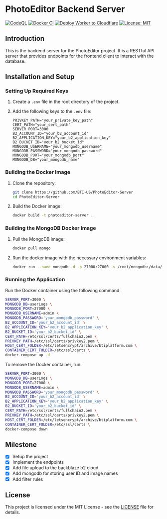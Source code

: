 # PhotoEditor Backend Server

[![CodeQL](https://github.com/BTI-US/PhotoEditor-Server/actions/workflows/codeql.yml/badge.svg)](https://github.com/BTI-US/PhotoEditor-Server/actions/workflows/codeql.yml)
[![Docker CI](https://github.com/BTI-US/PhotoEditor-Server/actions/workflows/docker-ci.yml/badge.svg)](https://github.com/BTI-US/PhotoEditor-Server/actions/workflows/docker-ci.yml)
[![Deploy Worker to Cloudflare](https://github.com/BTI-US/PhotoEditor-Server/actions/workflows/worker.yml/badge.svg)](https://github.com/BTI-US/PhotoEditor-Server/actions/workflows/worker.yml)
[![License: MIT](https://img.shields.io/badge/License-MIT-yellow.svg)](https://opensource.org/licenses/MIT)

## Introduction

This is the backend server for the PhotoEditor project. It is a RESTful API server that provides endpoints for the frontend client to interact with the database.

## Installation and Setup

### Setting Up Required Keys

1. Create a `.env` file in the root directory of the project.
2. Add the following keys to the `.env` file:

    ```env
    PRIVKEY_PATH="your_private_key_path"
    CERT_PATH="your_cert_path"
    SERVER_PORT=3000
    B2_ACCOUNT_ID="your_b2_account_id"
    B2_APPLICATION_KEY="your_b2_application_key"
    B2_BUCKET_ID="your_b2_bucket_id"
    MONGODB_USERNAME="your_mongodb_username"
    MONGODB_PASSWORD="your_mongodb_password"
    MONGODB_PORT="your_mongodb_port"
    MONGODB_DB="your_mongodb_name"
    ```

### Building the Docker Image

1. Clone the repository:
   ```bash
   git clone https://github.com/BTI-US/PhotoEditor-Server
   cd PhotoEditor-Server
   ```
2. Build the Docker image:
   ```bash
   docker build -t photoeditor-server .
   ```

### Building the MongoDB Docker Image

1. Pull the MongoDB image:
   ```bash
   docker pull mongo
   ```
2. Run the docker image with the necessary environment variables:
   ```bash
   docker run --name mongodb -d -p 27000:27000 -v /root/mongodb:/data/db -e MONGO_INITDB_ROOT_USERNAME=admin -e MONGO_INITDB_ROOT_PASSWORD=password mongo

### Running the Application

Run the Docker container using the following command:
```bash
SERVER_PORT=3000 \
MONGODB_DB=userLogs \
MONGODB_PORT=27000 \
MONGODB_USERNAME=admin \
MONGODB_PASSWORD='your_mongodb_password' \
B2_ACCOUNT_ID='your_b2_account_id' \
B2_APPLICATION_KEY='your_b2_application_key' \
B2_BUCKET_ID='your_b2_bucket_id' \
CERT_PATH=/etc/ssl/certs/fullchain2.pem \
PRIVKEY_PATH=/etc/ssl/certs/privkey2.pem \
HOST_CERT_FOLDER=/etc/letsencrypt/archive/btiplatform.com \
CONTAINER_CERT_FOLDER=/etc/ssl/certs \
docker-compose up -d
```

To remove the Docker container, run:
```bash
SERVER_PORT=3000 \
MONGODB_DB=userLogs \
MONGODB_PORT=27000 \
MONGODB_USERNAME=admin \
MONGODB_PASSWORD='your_mongodb_password' \
B2_ACCOUNT_ID='your_b2_account_id' \
B2_APPLICATION_KEY='your_b2_application_key' \
B2_BUCKET_ID='your_b2_bucket_id' \
CERT_PATH=/etc/ssl/certs/fullchain2.pem \
PRIVKEY_PATH=/etc/ssl/certs/privkey2.pem \
HOST_CERT_FOLDER=/etc/letsencrypt/archive/btiplatform.com \
CONTAINER_CERT_FOLDER=/etc/ssl/certs \
docker-compose down
```

## Milestone

- [x] Setup the project
- [x] Implement the endpoints
- [x] Add file upload to the backblaze b2 cloud
- [x] Add mongodb for storing user ID and image names
- [x] Add filter rules

## License

This project is licensed under the MIT License - see the [LICENSE](LICENSE) file for details.
